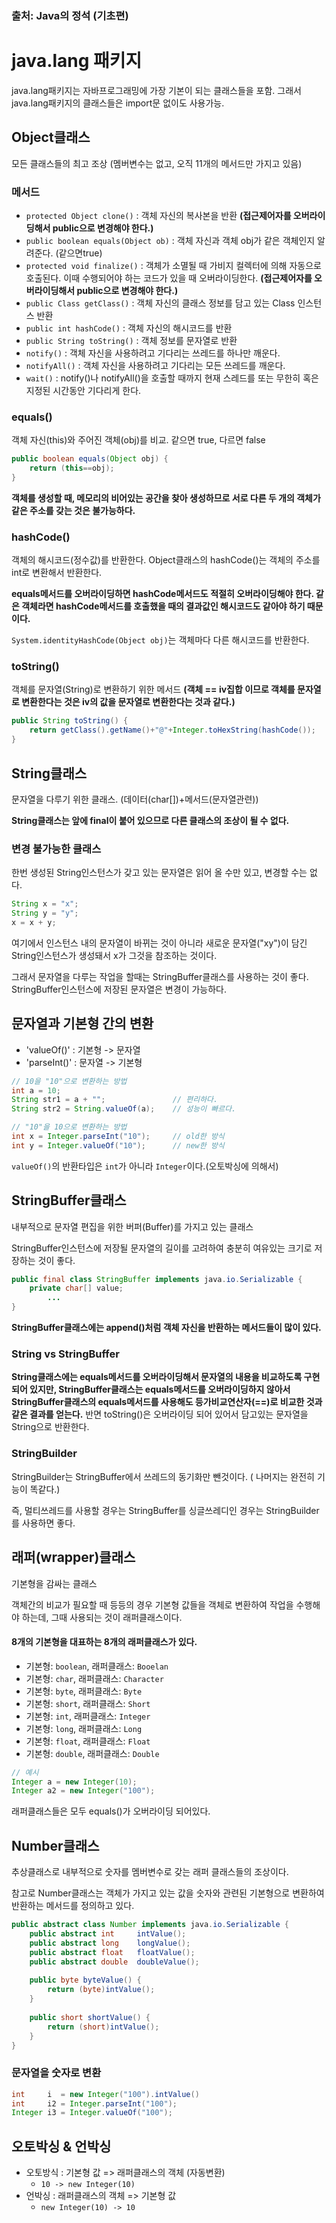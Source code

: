### 출처: Java의 정석 (기초편)

# java.lang 패키지

java.lang패키지는 자바프로그래밍에 가장 기본이 되는 클래스들을 포함. 그래서 java.lang패키지의 클래스들은 import문 없이도 사용가능.

## Object클래스

모든 클래스들의 최고 조상 (멤버변수는 없고, 오직 11개의 메서드만 가지고 있음)

### 메서드

- `protected Object clone()` : 객체 자신의 복사본을 반환 **(접근제어자를 오버라이딩해서 public으로 변경해야 한다.)**
- `public boolean equals(Object ob)` : 객체 자신과 객체 obj가 같은 객체인지 알려준다. (같으면true)
- `protected void finalize()` : 객체가 소멸될 때 가비지 컬렉터에 의해 자동으로 호출된다. 이때 수행되어야 하는 코드가 있을 때 오버라이딩한다. **(접근제어자를 오버라이딩해서 public으로 변경해야 한다.)**
- `public Class getClass()` : 객체 자신의 클래스 정보를 담고 있는 Class 인스턴스 반환
- `public int hashCode()` : 객체 자신의 해시코드를 반환
- `public String toString()` : 객체 정보를 문자열로 반환
- `notify()` : 객체 자신을 사용하려고 기다리는 쓰레드를 하나만 깨운다.
- `notifyAll()` : 객체 자신을 사용하려고 기다리는 모든 쓰레드를 깨운다.
- `wait()` : notify()나 notifyAll()을 호출할 때까지 현재 스레드를 또는 무한히 혹은 지정된 시간동안 기다리게 한다.

### equals()

객체 자신(this)와 주어진 객체(obj)를 비교. 같으면 true, 다르면 false

```java
public boolean equals(Object obj) {
    return (this==obj);
}
```

**객체를 생성할 때, 메모리의 비어있는 공간을 찾아 생성하므로 서로 다른 두 개의 객체가 같은 주소를 갖는 것은 불가능하다.**

### hashCode()

객체의 해시코드(정수값)를 반환한다. Object클래스의 hashCode()는 객체의 주소를 int로 변환해서 반환한다.

**equals메서드를 오버라이딩하면 hashCode메서드도 적절히 오버라이딩해야 한다. 같은 객체라면 hashCode메서드를 호출했을 때의 결과값인 해시코드도 같아야 하기 때문이다.**

`System.identityHashCode(Object obj)`는 객체마다 다른 해시코드를 반환한다.

### toString()

객체를 문자열(String)로 변환하기 위한 메서드 **(객체 == iv집합 이므로 객체를 문자열로 변환한다는 것은 iv의 값을 문자열로 변환한다는 것과 같다.)**

```java
public String toString() {
    return getClass().getName()+"@"+Integer.toHexString(hashCode());
}
```

## String클래스

문자열을 다루기 위한 클래스. (데이터(char[])+메서드(문자열관련))

**String클래스는 앞에 final이 붙어 있으므로 다른 클래스의 조상이 될 수 없다.**

### 변경 불가능한 클래스

한번 생성된 String인스턴스가 갖고 있는 문자열은 읽어 올 수만 있고, 변경할 수는 없다.

```java
String x = "x";
String y = "y";
x = x + y;
```

여기에서 인스턴스 내의 문자열이 바뀌는 것이 아니라 새로운 문자열("xy")이 담긴 String인스턴스가 생성돼서 x가 그것을 참조하는 것이다.

그래서 문자열을 다루는 작업을 할때는 StringBuffer클래스를 사용하는 것이 좋다. StringBuffer인스턴스에 저장된 문자열은 변경이 가능하다.

## 문자열과 기본형 간의 변환

- 'valueOf()' : 기본형 -> 문자열
- 'parseInt()' : 문자열 -> 기본형

```java
// 10을 "10"으로 변환하는 방법
int a = 10;
String str1 = a + "";               // 편리하다.
String str2 = String.valueOf(a);    // 성능이 빠르다.
```
```java
// "10"을 10으로 변환하는 방법
int x = Integer.parseInt("10");     // old한 방식
int y = Integer.valueOf("10");      // new한 방식
```
`valueOf()`의 반환타입은 `int`가 아니라 `Integer`이다.(오토박싱에 의해서)

## StringBuffer클래스

내부적으로 문자열 편집을 위한 버퍼(Buffer)를 가지고 있는 클래스

StringBuffer인스턴스에 저장될 문자열의 길이를 고려하여 충분히 여유있는 크기로 저장하는 것이 좋다.

```java
public final class StringBuffer implements java.io.Serializable {
    private char[] value;
        ...
}
```

**StringBuffer클래스에는 append()처럼 객체 자신을 반환하는 메서드들이 많이 있다.**

### String vs StringBuffer

**String클래스에는 equals메서드를 오버라이딩해서 문자열의 내용을 비교하도록 구현되어 있지만, StringBuffer클래스는 equals메서드를 오버라이딩하지 않아서 StringBuffer클래스의
equals메서드를 사용해도 등가비교연산자(==)로 비교한 것과 같은 결과를 얻는다.** 반면 toString()은 오버라이딩 되어 있어서 담고있는 문자열을 String으로 반환한다.

### StringBuilder

StringBuilder는 StringBuffer에서 쓰레드의 동기화만 뺀것이다. ( 나머지는 완전히 기능이 똑같다.)

즉, 멀티쓰레드를 사용할 경우는 StringBuffer를 싱글쓰레디인 경우는 StringBuilder를 사용하면 좋다.

## 래퍼(wrapper)클래스

기본형을 감싸는 클래스

객체간의 비교가 필요할 때 등등의 경우 기본형 값들을 객체로 변환하여 작업을 수행해야 하는데, 그때 사용되는 것이 래퍼클래스이다.

#### 8개의 기본형을 대표하는 8개의 래퍼클래스가 있다.
                  
- 기본형: `boolean`, 래퍼클래스: `Booelan`
- 기본형: `char`, 래퍼클래스: `Character`
- 기본형: `byte`, 래퍼클래스: `Byte`
- 기본형: `short`, 래퍼클래스: `Short`
- 기본형: `int`, 래퍼클래스: `Integer`
- 기본형: `long`, 래퍼클래스: `Long`
- 기본형: `float`, 래퍼클래스: `Float`
- 기본형: `double`, 래퍼클래스: `Double`

```java
// 예시
Integer a = new Integer(10);
Integer a2 = new Integer("100");
```

래퍼클래스들은 모두 equals()가 오버라이딩 되어있다.

## Number클래스

추상클래스로 내부적으로 숫자를 멤버변수로 갖는 래퍼 클래스들의 조상이다.

참고로 Number클래스는 객체가 가지고 있는 값을 숫자와 관련된 기본형으로 변환하여 반환하는 메서드를 정의하고 있다.

```java
public abstract class Number implements java.io.Serializable {
    public abstract int     intValue();
    public abstract long    longValue();
    public abstract float   floatValue();
    public abstract double  doubleValue();
    
    public byte byteValue() {
        return (byte)intValue();
    }
    
    public short shortValue() {
        return (short)intValue();
    }
}
```

### 문자열을 숫자로 변환

```java
int     i  = new Integer("100").intValue()
int     i2 = Integer.parseInt("100");
Integer i3 = Integer.valueOf("100");
```

## 오토박싱 & 언박싱

- 오토방식 : 기본형 값 => 래퍼클래스의 객체 (자동변환)
    - `10 -> new Integer(10)`
- 언박싱 : 래퍼클래스의 객체 => 기본형 값
    - `new Integer(10) -> 10`
